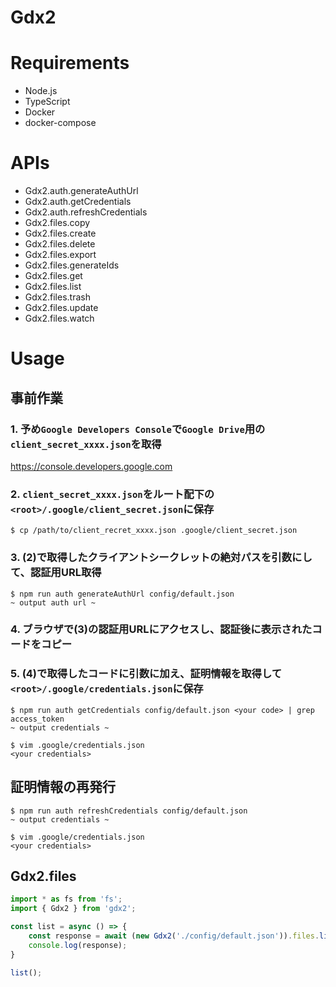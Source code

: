 Gdx2
===

# Requirements

* Node.js
* TypeScript
* Docker
* docker-compose

# APIs

* Gdx2.auth.generateAuthUrl
* Gdx2.auth.getCredentials
* Gdx2.auth.refreshCredentials
* Gdx2.files.copy
* Gdx2.files.create
* Gdx2.files.delete
* Gdx2.files.export
* Gdx2.files.generateIds
* Gdx2.files.get
* Gdx2.files.list
* Gdx2.files.trash
* Gdx2.files.update
* Gdx2.files.watch

# Usage

## 事前作業

### 1. 予め`Google Developers Console`で`Google Drive`用の`client_secret_xxxx.json`を取得

https://console.developers.google.com

### 2. `client_secret_xxxx.json`をルート配下の`<root>/.google/client_secret.json`に保存

```
$ cp /path/to/client_recret_xxxx.json .google/client_secret.json
```

### 3. (2)で取得したクライアントシークレットの絶対パスを引数にして、認証用URL取得

```
$ npm run auth generateAuthUrl config/default.json
~ output auth url ~
```

### 4. ブラウザで(3)の認証用URLにアクセスし、認証後に表示されたコードをコピー

### 5. (4)で取得したコードに引数に加え、証明情報を取得して`<root>/.google/credentials.json`に保存

```
$ npm run auth getCredentials config/default.json <your code> | grep access_token
~ output credentials ~

$ vim .google/credentials.json
<your credentials>
```

## 証明情報の再発行

```
$ npm run auth refreshCredentials config/default.json
~ output credentials ~

$ vim .google/credentials.json
<your credentials>
```

## Gdx2.files

```typscript:files.ts
import * as fs from 'fs';
import { Gdx2 } from 'gdx2';

const list = async () => {
	const response = await (new Gdx2('./config/default.json')).files.list();
	console.log(response);
}

list();
```